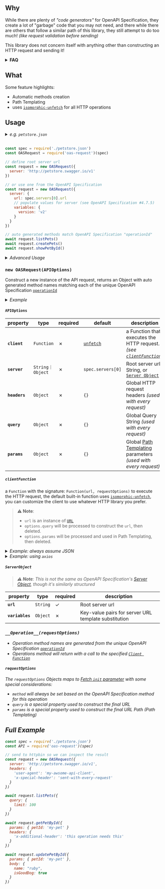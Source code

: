 ## Why

While there are plenty of _"code generators"_ for OpenAPI Specification, they create a lot of "garbage" code that you may not need,
and there while there are others that follow a similar path of this library, they still attempt to do too much! _(like request validation before sending)_

This library does not concern itself with anything other than constructing an HTTP request and sending it!

<details>
  <summary><strong>FAQ</strong></summary>
  
  - **Why no validation?**  
    You should rely on validation & sanitation at the source of truth: _The API server itself!_

- **YAML Support?**  
      This package **does not** natively support OpenAPI Specification YAML format, but you can easily convert to JSON before calling `oas-rqeuest`

    <details>
      <summary>Example</summary>

  ###### using [`YAML`](https://www.npmjs.com/package/yaml)

  ```js
  const YAML = require('yaml')
  const { readFile } = require('fs/promises')

  const file = await readFile('openapi.yml', 'utf8')

  const spec = YAML.parse(file)

  const OASRequest = require('oas-request')(spec)
  ```

  ###### using [`apidevtools/swagger-cli`](https://www.npmjs.com/package/@apidevtools/swagger-cli)

  ```bash
  npx apidevtools/swagger-cli bundle spec/openapi.yml --outfile spec.json
  ```

    </details>

  </details>

## What

Some feature highlights:

- Automatic methods creation
- Path Templating
- uses [`isomorphic-unfetch`] for all HTTP operations

## Usage

<details>
  <summary><em>e.g. <code>petstore.json</code></em></summary>

```json
{
  "openapi": "3.0.0",
  "info": {
    "version": "1.0.0",
    "title": "Swagger Petstore"
  },
  "servers": [
    {
      "url": "http://petstore.swagger.io/{version}",
      "variables": {
        "version": {
          "description": "api version",
          "default": "v1"
        }
      }
    }
  ],
  "paths": {
    "/pets": {
      "get": {
        "operationId": "listPets",
        "parameters": [
          {
            "name": "limit",
            "in": "query",
            "description": "How many items to return at one time (max 100)",
            "required": false,
            "schema": {
              "type": "integer",
              "format": "int32"
            }
          }
        ],
        "responses": {
          "200": {
            "description": "A paged array of pets",
            "content": {
              "application/json": {
                "schema": {
                  "$ref": "#/components/schemas/Pets"
                }
              }
            }
          }
        }
      },
      "post": {
        "operationId": "createPets",
        "responses": {
          "201": {
            "description": "Null response"
          }
        }
      }
    },
    "/pets/{petId}": {
      "get": {
        "operationId": "showPetById",
        "parameters": [
          {
            "name": "petId",
            "in": "path",
            "required": true,
            "schema": {
              "type": "string"
            }
          }
        ],
        "responses": {
          "200": {
            "description": "Expected response to a valid request",
            "content": {
              "application/json": {
                "schema": {
                  "$ref": "#/components/schemas/Pet"
                }
              }
            }
          }
        }
      }
    }
  },
  "components": {
    "schemas": {
      "Pet": {
        "type": "object",
        "required": [
          "id",
          "name"
        ],
        "properties": {
          "id": {
            "type": "integer",
            "format": "int64"
          },
          "name": {
            "type": "string"
          },
          "tag": {
            "type": "string"
          }
        }
      },
      "Pets": {
        "type": "array",
        "items": {
          "$ref": "#/components/schemas/Pet"
        }
      }
    }
  }
}
```

</details>

<br/>

```js
const spec = require('./petstore.json')
const OASRequest = require('oas-request')(spec)

// define root server url
const request = new OASRequest({
  server: 'http://petstore.swagger.io/v1'
})

// or use one from the OpenAPI Specification
const request = new OASRequest({
  server: {
    url: spec.servers[0].url
    // populate values for server (see OpenAPI Specification #4.7.5)
    variables: {
      version: 'v2'
    }
  }
})

// auto generated methods match OpenAPI Specification "operationId"
await request.listPets()
await request.createPets()
await request.showPetById()
```

<details>
<summary><em>Advanced Usage</em></summary>

```js
const spec = require('./petstore.json')
const OASRequest = require('oas-request')(spec)

// always use JSON headers
const request = new OASRequest({
  server: 'http://petstore.swagger.io/v1'
  headers: {
    'accept': 'application/json',
    'content-type': 'application/json'
  }
})

// POST with JSON
const body = JSON.stringify(body)
const response = await request.createPets({ body })
const data = await response.json()

console.log(data)
```

</details>

### `new OASRequest(APIOptions)`

Construct a new instance of the API request, returns an Object with auto generated method names matching each of the unique OpenAPI Specification [`operationId`][operation-id]

<details>
<summary><em>Example</em></summary>

###### `spec.json`

```json
{
  ...
  "paths": {
    "/pets": {
      "get": {
        "operationId": "listPets",
        ...
      },
      "post": {
        "operationId": "createPets",
        ...
      }
    },
    "/pets/{petId}": {
      "get": {
        "operationId": "showPetById",
        ...
      }
    }
  }
}
```

###### `app.js`

```js
const spec = require('./petstore.json')
const OASRequest = require('oas-request')(spec)

// define root server url
const request = new OASRequest({ server: 'http://petstore.swagger.io/v1' })

// auto generated methods match OpenAPI Specification "operationId"
await request.listPets()
await request.createPets()
await request.showPetById()
```

</details>

#### `APIOptions`

| property      | type            | required | default                      | description                                                                            |
| ------------- | --------------- | -------- | ---------------------------- | -------------------------------------------------------------------------------------- |
| **`client`**  | `Function`      | ✗        | [`unfetch`](#clientFunction) | a Function that executes the HTTP request. _(see [`clientFunction`](#clientfunction))_ |
| **`server`**  | `String｜Object` | ✗        | `spec.servers[0]`            | Root server url String, or [`Server Object`](#serverobject)                            |
| **`headers`** | `Object`        | ✗        | `{}`                         | Global HTTP request headers _(used with every request)_                                |
| **`query`**   | `Object`        | ✗        | `{}`                         | Global Query String _(used with every request)_                                        |
| **`params`**  | `Object`        | ✗        | `{}`                         | Global [Path Templating][path-templating] parameters _(used with every request)_       |

##### `clientFunction`

a `Function` with the signature: `Function(url, requestOptions)` to execute the HTTP request, the default built-in function uses [`isomorphic-unfetch`], you can customize the client to use whatever HTTP library you prefer.

> **⚠️ Note**: 
>
> - `url` is an instance of [`URL`](https://developer.mozilla.org/en-US/docs/Web/API/URL)
> - `options.query` will be processed to construct the `url`, then deleted.
> - `options.params` will be processed and used in Path Templating, then deleted.

<details>
<summary><em>Example: always assume JSON</em></summary>

```js
const spec = require('./petstore.json')
const fetch = require('isomorphic-unfetch')
const OASRequest = require('oas-request')(spec)

const request = new OASRequest({
  client: async function (url, options) {
    const response = await fetch(url, {
      ...options,

      // always set body to JSON
      body: JSON.stringify(options.body),

      headers: {
        ...options.headers,
        // always set headers to JSON
        ...{
          'accept': 'application/json',
          'content-type': 'application/json'
        }
      }
    })

    // always parse body as JSON
    response.data = await response.json()

    return response
  }
})

const response = await request.createPet({
  body { 
    id: 1,
    name: 'Ruby'
  }
})

console.log(response.data)
```

</details>

<details>
<summary><em>Example: using <code>axios</code></summary>

```js
const spec = require('./petstore.json')
const axios = require('axios')
const OASRequest = require('oas-request')(spec)

const request = new OASRequest({
  client: async function (URL, options) {
    return axios({ 
      ...options, 
      maxRedirects: 10,
      url: URL.toString(),
      httpsAgent: new https.Agent({ keepAlive: true })
    })
  }
})

const response = await request.createPet({
  data: { 
    id: 1,
    name: 'Ruby'
  },
  timeout: 1000
})
```

</details>

##### `ServerObject`

> _**⚠️ Note**: This is not the same as OpenAPI Specification's [Server Object][server-object], though it's similarly structured_

| property        | type     | required | description                                           |
| --------------- | -------- | -------- | ----------------------------------------------------- |
| **`url`**       | `String` | ✓        | Root server url                                       |
| **`variables`** | `Object` | ✗        | Key-value pairs for  server URL template substitution |

### `__Operation__(requestOptions)`

- Operation method names are generated from the unique OpenAPI Specification [`operationId`][operation-id]
- Operations method will return with a call to the specified [`Client Function`](clientFunction)

#### `requestOptions`

The `requestOptions` Objects maps to [Fetch `init` parameter](https://developer.mozilla.org/en-US/docs/Web/API/WindowOrWorkerGlobalScope/fetch#parameters) with some special considerations:

- `method` will always be set based on the OpenAPI Specification method for this operation
- `query` is a special property used to construct the final URL
- `params` is a special property used to construct the final URL Path _(Path Templating)_

## Full Example

```js
const spec = require('./petstore.json')
const API = require('oas-request')(spec)

// send to httpbin so we can inspect the result
const request = new OASRequest({
  server: 'http://petstore.swagger.io/v1',
  headers: {
    'user-agent': 'my-awsome-api-client',
    'x-special-header': 'sent-with-every-request'
  }
})

await request.listPets({
  query: {
    limit: 100
  }
})

await request.getPetById({
  params: { petId: 'my-pet' }
  headers: {
    'x-additional-header': 'this operation needs this'
  }
})

await request.updatePetById({
  params: { petId: 'my-pet' },
  body: {
    name: "ruby",
    isGoodDog: true
  }
})
```

[server-object]: http://spec.openapis.org/oas/v3.0.3#server-object

[path-templating]: http://spec.openapis.org/oas/v3.0.3#path-templating

[operation-id]: http://spec.openapis.org/oas/v3.0.3#operation-object

[`isomorphic-unfetch`]: https://www.npmjs.com/package/isomorphic-unfetch

